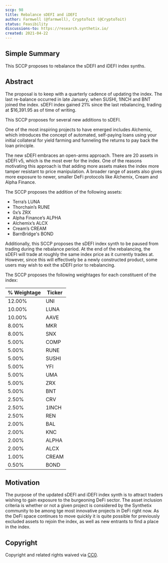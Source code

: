 ```yaml
---
sccp: 98
title: Rebalance sDEFI and iDEFI
author: Farmwell (@farmwell), CryptoToit (@CryptoToit)
status: Feasibility
discussions-to: https://research.synthetix.io/
created: 2021-04-22
---
```


<!--You can leave these HTML comments in your merged SIP and delete the visible duplicate text guides, they will not appear and may be helpful to refer to if you edit it again. This is the suggested template for new SCCPs. Note that an SCCP number will be assigned by an editor. When opening a pull request to submit your SCCP, please use an abbreviated title in the filename, `sccp-draft_title_abbrev.md`. The title should be 44 characters or less.-->

## Simple Summary

<!--"If you can't explain it simply, you don't understand it well enough." Provide a simplified and layman-accessible explanation of the SCCP.-->

This SCCP proposes to rebalance the sDEFI and iDEFI index synths. 

## Abstract

<!--A short (~200 word) description of the variable change proposed.-->

The proposal is to keep with a quarterly cadence of updating the index. The last re-balance occurred in late January, when SUSHI, 1INCH and BNT joined the index. sDEFI index gained 21% since the last rebalancing, trading at $16,391.95 as of time of writing. 

This SCCP proposes for several new additions to sDEFI. 

One of the most inspiring projects to have emerged includes Alchemix, which introduces the concept of automated, self-paying loans using your initial collateral for yield farming and funneling the returns to pay back the loan principle. 

The new sDEFI embraces an open-arms approach. There are 20 assets in sDEFI v5, which is the most ever for the index. One of the reasons motivating this approach is that adding more assets makes the index more tamper resistant to price manipulation. A broader range of assets also gives more exposure to newer, smaller DeFi protocols like Alchemix, Cream and Alpha Finance. 

The SCCP proposes the addition of the following assets: 

- Terra’s LUNA
- Thorchain’s RUNE
- 0x’s ZRX
- Alpha Finance’s ALPHA
- Alchemix’s ALCX
- Cream’s CREAM
- BarnBridge's BOND

Additionally, this SCCP proposes the sDEFI index synth to be paused from trading during the rebalance period. At the end of the rebalancing, the sDEFI will trade at roughly the same index price as it currently trades at. However, since this will effectively be a newly constructed product, some users may wish to exit the sDEFI prior to rebalancing.

The SCCP proposes the following weightages for each constituent of the index:

| % Weightage | Ticker | 
| ----------- | ------ | 
| 12.00%      | UNI   | 
| 10.00%      | LUNA   | 
| 10.00%      | AAVE    | 
| 8.00%      | MKR    | 
| 8.00%        | SNX    | 
| 5.00%        | COMP    | 
| 5.00%        | RUNE  | 
| 5.00%        | SUSHI   | 
| 5.00%        | YFI    | 
| 5.00%        | UMA    | 
| 5.00%        | ZRX    | 
| 5.00%        | BNT    | 
| 2.50%        | CRV  | 
| 2.50%        | 1INCH | 
| 2.50%        | REN | 
| 2.00%        | BAL    | 
| 2.00%        | KNC  | 
| 2.00%        | ALPHA    | 
| 2.00%        | ALCX | 
| 1.00%        | CREAM | 
| 0.50%        | BOND | 

## Motivation

<!--The motivation is critical for SCCPs that want to update variables within Synthetix. It should clearly explain why the existing variable is not incentive aligned. SCCP submissions without sufficient motivation may be rejected outright.-->

The purpose of the updated sDEFI and iDEFI index synth is to attract traders wishing to gain exposure to the burgeoning DeFi sector. The asset inclusion criteria is whether or not a given project is considered by the Synthetix community to be among tge most innovative projects in DeFi right now. As the DeFi space continues to move quickly it is quite possible for previously excluded assets to rejoin the index, as well as new entrants to find a place in the index.

## Copyright

Copyright and related rights waived via [CC0](https://creativecommons.org/publicdomain/zero/1.0/).
